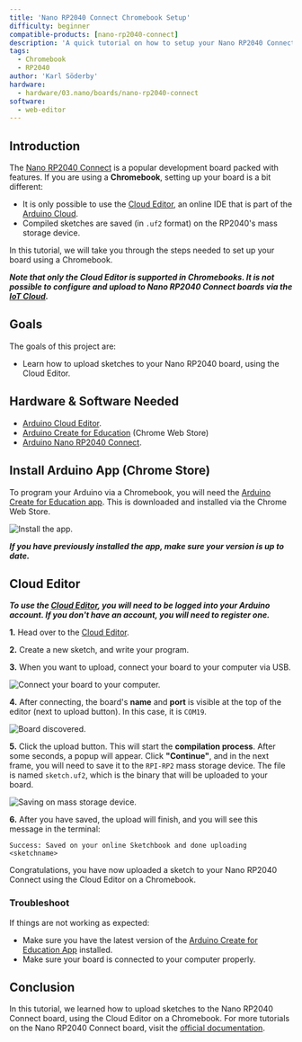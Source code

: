 ```yaml
---
title: 'Nano RP2040 Connect Chromebook Setup'
difficulty: beginner
compatible-products: [nano-rp2040-connect]
description: 'A quick tutorial on how to setup your Nano RP2040 Connect with a Chromebook, using the Cloud Editor & the Arduino Chrome App.'
tags: 
  - Chromebook
  - RP2040
author: 'Karl Söderby'
hardware:
  - hardware/03.nano/boards/nano-rp2040-connect
software:
  - web-editor
---
```


## Introduction 

The [Nano RP2040 Connect](https://store.arduino.cc/nano-rp2040-connect) is a popular development board packed with features. If you are using a **Chromebook**, setting up your board is a bit different:

- It is only possible to use the [Cloud Editor](https://create.arduino.cc/editor), an online IDE that is part of the [Arduino Cloud](https://cloud.arduino.cc/).
- Compiled sketches are saved (in `.uf2` format) on the RP2040's mass storage device.

In this tutorial, we will take you through the steps needed to set up your board using a Chromebook.

***Note that only the Cloud Editor is supported in Chromebooks. It is not possible to configure and upload to Nano RP2040 Connect boards via the [IoT Cloud](https://create.arduino.cc/iot/things).***

## Goals

The goals of this project are:

- Learn how to upload sketches to your Nano RP2040 board, using the Cloud Editor.

## Hardware & Software Needed

- [Arduino Cloud Editor](https://create.arduino.cc/).
- [Arduino Create for Education](https://chrome.google.com/webstore/detail/arduino-create-for-educat/elmgohdonjdampbcgefphnlchgocpaij) (Chrome Web Store)
- [Arduino Nano RP2040 Connect](https://store.arduino.cc/nano-rp2040-connect).

## Install Arduino App (Chrome Store)

To program your Arduino via a Chromebook, you will need the [Arduino Create for Education app](https://chrome.google.com/webstore/detail/arduino-create-for-educat/elmgohdonjdampbcgefphnlchgocpaij). This is downloaded and installed via the Chrome Web Store.

![Install the app.](assets/rp2040-chromebook-chromestore.png)

***If you have previously installed the app, make sure your version is up to date.***

## Cloud Editor

***To use the [Cloud Editor](https://create.arduino.cc/editor), you will need to be logged into your Arduino account. If you don't have an account, you will need to register one.***

**1.** Head over to the [Cloud Editor](https://create.arduino.cc/editor).

**2.** Create a new sketch, and write your program.

**3.** When you want to upload, connect your board to your computer via USB.

![Connect your board to your computer.](assets/rp2040-chromebook-connect-board.png)

**4.** After connecting, the board's **name** and **port** is visible at the top of the editor (next to upload button). In this case, it is `COM19`.

![Board discovered.](assets/rp2040-chromebook-board-discovered.png)

**5.** Click the upload button. This will start the **compilation process**. After some seconds, a popup will appear. Click **"Continue"**, and in the next frame, you will need to save it to the `RPI-RP2` mass storage device. The file is named `sketch.uf2`, which is the binary that will be uploaded to your board.

![Saving on mass storage device.](assets/rp2040-chromebook-mass-storage.gif)

**6.** After you have saved, the upload will finish, and you will see this message in the terminal:

```
Success: Saved on your online Sketchbook and done uploading <sketchname>
```

Congratulations, you have now uploaded a sketch to your Nano RP2040 Connect using the Cloud Editor on a Chromebook.

### Troubleshoot

If things are not working as expected:

- Make sure you have the latest version of the [Arduino Create for Education App](https://chrome.google.com/webstore/detail/arduino-create-for-educat/elmgohdonjdampbcgefphnlchgocpaij) installed.
- Make sure your board is connected to your computer properly.

## Conclusion

In this tutorial, we learned how to upload sketches to the Nano RP2040 Connect board, using the Cloud Editor on a Chromebook. For more tutorials on the Nano RP2040 Connect board, visit the [official documentation](https://docs.arduino.cc/hardware/nano-rp2040-connect).